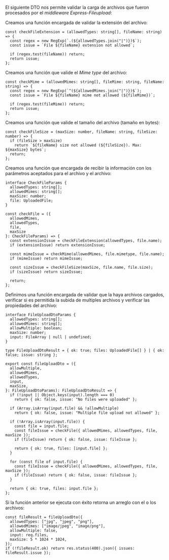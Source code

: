 El siguiente DTO nos permite validar la carga de archivos que fueron procesados por el *middleware Express-Fileupload*:

Creamos una función encargada de validar la extensión del archivo:

```
const checkFileExtension = (allowedTypes: string[], fileName: string) => {
  const regex = new RegExp(`.(${allowedTypes.join("|")})$`);
  const issue = `File ${fileName} extension not allowed`;

  if (regex.test(fileName)) return;
  return issue;
};
```

Creamos una función que valide el *Mime type* del archivo:

```
const checkMime = (allowedMimes: string[], fileMime: string, fileName: string) => {
  const regex = new RegExp(`^(${allowedMimes.join("|")})$`);
  const issue = `File ${fileName} mime not allowed (${fileMime})`;

  if (regex.test(fileMime)) return;
  return issue;
};
```

Creamos una función que valide el tamaño del archivo (tamaño en bytes):

```
const checkFileSize = (maxSize: number, fileName: string, fileSize: number) => {
  if (fileSize > maxSize)
    return `${fileName} size not allowed (${fileSize}). Max: ${maxSize} bytes`;
  return;
};
```

Creamos una función que encargada de recibir la información con los parámetros aceptados para el archivo y el archivo:

```
interface CheckFileParams {
  allowedTypes: string[];
  allowedMimes: string[];
  maxSize: number;
  file: UploadedFile;
}

const checkFile = ({ 
  allowedMimes,
  allowedTypes,
  file,
  maxSize
}: CheckFileParams) => {
  const extensionIssue = checkFileExtension(allowedTypes, file.name);
  if (extensionIssue) return extensionIssue;

  const mimeIssue = checkMime(allowedMimes, file.mimetype, file.name);
  if (mimeIssue) return mimeIssue;

  const sizeIssue = checkFileSize(maxSize, file.name, file.size);
  if (sizeIssue) return sizeIssue;

  return;
};
```

Definimos una función encargada de validar que la haya archivos cargados, verificar si es permitida la subida de multiples archivos y verificar las propiedades del archivo:

```
interface FileUploadDtoParams {
  allowedTypes: string[];
  allowedMimes: string[];
  allowMultiple: boolean;
  maxSize: number;
  input: FileArray | null | undefined;
}

type FileUploadDtoResult = { ok: true; files: UploadedFile[] } | { ok: false; issue: string };

export const fileUploadDto = ({
  allowMultiple,
  allowedMimes,
  allowedTypes,
  input,
  maxSize,
}: FileUploadDtoParams): FileUploadDtoResult => {
  if (!input || Object.keys(input).length === 0)
    return { ok: false, issue: "No files were uploaded" };

  if (Array.isArray(input.file) && !allowMultiple)
    return { ok: false, issue: "Multiple file upload not allowed" };

  if (!Array.isArray(input.file)) {
    const file = input.file;
    const fileIssue = checkFile({ allowedMimes, allowedTypes, file, maxSize });
    if (fileIssue) return { ok: false, issue: fileIssue };

    return { ok: true, files: [input.file] };
  }

  for (const file of input.file) {
    const fileIssue = checkFile({ allowedMimes, allowedTypes, file, maxSize });
    if (fileIssue) return { ok: false, issue: fileIssue };
  }

  return { ok: true, files: input.file };
};
```

Si la función anterior se ejecuta con éxito retorna un arreglo con el o los archivos:

```
const fileResult = fileUploadDto({
  allowedTypes: ["jpg", "jpeg", "png"],
  allowedMimes: ["image/jpeg", "image/png"],
  allowMultiple: false,
  input: req.files,
  maxSize: 5 * 1024 * 1024,
});
if (!fileResult.ok) return res.status(400).json({ issues: fileResult.issue });
```